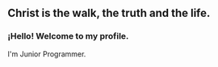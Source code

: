 ## Christ is the walk, the truth and the life. ##
### ¡Hello! Welcome to my profile. ###

I'm Junior Programmer.
